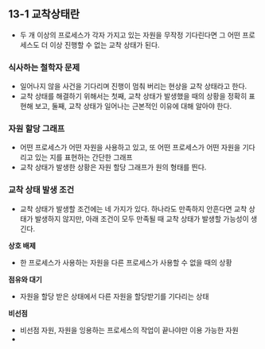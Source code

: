 ## 13-1 교착상태란
- 두 개 이상의 프로세스가 각자 가지고 있는 자원을 무작정 기다린다면 그 어떤 프로세스도 더 이상 진행할 수 없는 교착 상태가 된다.

### 식사하는 철학자 문제
- 일어나지 않을 사건을 기다리며 진행이 멈춰 버리는 현상을 교착 상태라고 한다.
- 교착 상태를 해결하기 위해서는 첫째, 교착 상태가 발생했을 때의 상황을 정확히 표현해 보고, 둘째, 교착 상태가 일어나는 근본적인 이유에 대해 알아야 한다.

### 자원 할당 그래프
- 어떤 프로세스가 어떤 자원을 사용하고 있고, 또 어떤 프로세스가 어떤 자원을 기다리고 있는 지를 표현하는 간단한 그래프
- 교착 상태가 발생한 상황은 자원 할당 그래프가 원의 형태를 띈다.

### 교착 상태 발생 조건
- 교착 상태가 발생할 조건에는 네 가지가 있다. 하나라도 만족하지 안흔다면 교착 상태가 발생하지 않지만, 아래 조건이 모두 만족될 때 교착 상태가 발생할 가능성이 생긴다.

**상호 배제**
- 한 프로세스가 사용하는 자원을 다른 프로세스가 사용할 수 없을 때의 상황

**점유와 대기**
- 자원을 할당 받은 상태에서 다른 자원을 할당받기를 기다리는 상태

**비선점**
- 비선점 자원, 자원을 잉용하는 프로세스의 작업이 끝나야만 이용 가능한 자원
- 